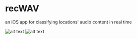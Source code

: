 # recWAV
an iOS app for classifying locations' audio content in real time

![alt text][map-screen]
![alt text][requests-screen]

[map-screen]: https://github.com/anGie44/recWAV/tree/master/imgs/map-screen.png
[requests-screen]: https://github.com/anGie44/recWAV/tree/master/imgs/requests-screen.png
